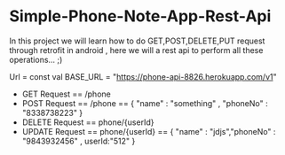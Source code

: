 # Simple-Phone-Note-App-Rest-Api

In this project we will learn how to do GET,POST,DELETE,PUT request through retrofit in android , here we will a rest api to perform all these operations... ;)

Url =  const val BASE_URL = "https://phone-api-8826.herokuapp.com/v1"

- GET Request == /phone
- POST Request == /phone == { "name" : "something" , "phoneNo" : "8338738223" }
- DELETE Request == phone/{userId} 
- UPDATE Request ==  phone/{userId} == { "name" : "jdjs","phoneNo" : "9843932456" , userId:"512" } 
